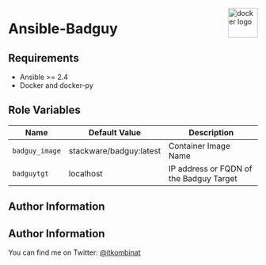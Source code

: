 <p><img src="http://1000logos.net/wp-content/uploads/2017/07/Logo-Docker-500x394.jpg" alt="docker logo" title="docker" align="right" height="60" /></p>

Ansible-Badguy
=========


Requirements
------------

 - Ansible >= 2.4
 - Docker and docker-py

Role Variables
--------------


| Name           | Default Value | Description                        |
| -------------- | ------------- | -----------------------------------|
| `badguy_image` | stackware/badguy:latest  | Container Image Name |
| `badguytgt` | localhost  | IP address or FQDN of the Badguy Target |

Author Information
------------------

## Author Information

You can find me on Twitter: [@itkombinat](https://twitter.com/itkombinat)
